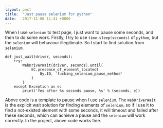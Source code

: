 ```yaml
---
layout: post
title:  "Just pause selenium for python"
date:   2017-11-06 11:41 +0800
---
```


When I use `selenium` to test page, I just want to pause some seconds, and then to do some work. Firstly, I try to use `time.sleep(seconds)` of `python`, but the `selenium` will behaviour illegitimate. So I start to find solution from `selenium`.

```
def just_wait(driver, seconds):
    try:
        WebDriverWait(driver, seconds).until(
            EC.presence_of_element_located(
                By.ID, 'fucking_selenium_pause_method'
            )
        )
    except Exception as e:
        print('Yes after %s seconds pause, %s' % (seconds, e)) 
```

Above code is a template to pause when I use `selenium`. The `WebDriverWait` is the explicit wait solution for finding elements of `selenium`, so if I use it to find a not-existed element with some seconds, it will timeout and failed after these seconds, which can achieve a pause and the `selenium`
will work correctly. In the project, above code works fine.

